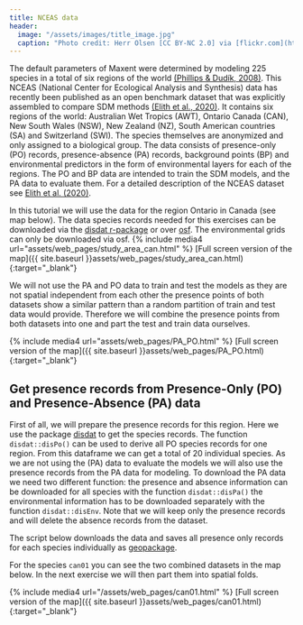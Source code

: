 ```yaml
---
title: NCEAS data
header:
  image: "/assets/images/title_image.jpg"
  caption: "Photo credit: Herr Olsen [CC BY-NC 2.0] via [flickr.com](https://www.flickr.com/photos/herrolsen/26966727587/)"
---
```

The default parameters of Maxent were determined by modeling 225 species in a total of six regions of the world [(Phillips & Dudík, 2008)]( https://doi.org/10.1111/j.0906-7590.2008.5203.x). This NCEAS (National Center for Ecological Analysis and Synthesis) data has recently been published as an open benchmark dataset that was explicitly assembled to compare SDM methods [(Elith et al., 2020)]( https://doi.org/10.17161/bi.v15i2.13384). 
It contains six regions of the world: Australian Wet Tropics (AWT), Ontario Canada (CAN), New South Wales (NSW), New Zealand (NZ), South American countries (SA) and Switzerland (SWI).  The species themselves are anonymized and only assigned to a biological group. The data consists of presence-only (PO) records, presence-absence (PA) records, background points (BP) and environmental predictors in the form of environmental layers for each of the regions. The PO and BP data are intended to train the SDM models, and the PA data to evaluate them. For a detailed description of the NCEAS dataset see [Elith et al. (2020)]( https://doi.org/10.17161/bi.v15i2.13384).

In this tutorial we will use the data for the region Ontario in Canada (see map below). The data species records needed for this exercises can be downloaded via the [disdat r-package]( https://cran.r-project.org/web/packages/disdat/index.html) or over [osf]( https://osf.io/kwc4v/). The environmental grids can only be downloaded via osf. 
{% include media4 url="assets/web_pages/study_area_can.html" %} [Full screen version of the map]({{ site.baseurl }}assets/web_pages/study_area_can.html){:target="_blank"}


We will not use the PA and PO data to train and test the models as they are not spatial independent from each other the presence points of both datasets show a similar pattern than a random partition of train and test data would provide. Therefore we will combine the presence points from both datasets into one and part the test and train data ourselves.

{% include media4 url="assets/web_pages/PA_PO.html" %} [Full screen version of the map]({{ site.baseurl }}assets/web_pages/PA_PO.html){:target="_blank"}

## Get presence records from Presence-Only (PO) and Presence-Absence (PA) data

First of all, we will prepare the presence records for this region. Here we use the package [disdat]( https://cran.r-project.org/web/packages/disdat/index.html) to get the species records. The function `disdat::disPo()` can be used to derive all PO species records for one region. From this dataframe we can get a total of 20 individual species. As we are not using the (PA) data to evaluate the models we will also use the presence records from the PA data for modeling.  To download the PA data we need two different function: the presence and absence information can be downloaded for all species with the function `disdat::disPa()` the environmental information has to be downloaded separately with the function `disdat::disEnv`. Note that we will keep only the presence records and will delete the absence records from the dataset.

The script below downloads the data and saves all presence only records for each species individually as [geopackage]( https://de.wikipedia.org/wiki/GeoPackage).


<script src="https://gist.github.com/Baldl/1988b47add66c6b7029d7d42f6fb7f75.js"></script>



For the species `can01` you can see the two combined datasets in the map below. In the next exercise we will then part them into spatial folds. 

{% include media4 url="/assets/web_pages/can01.html" %} [Full screen version of the map]({{ site.baseurl }}assets/web_pages/can01.html){:target="_blank"}


